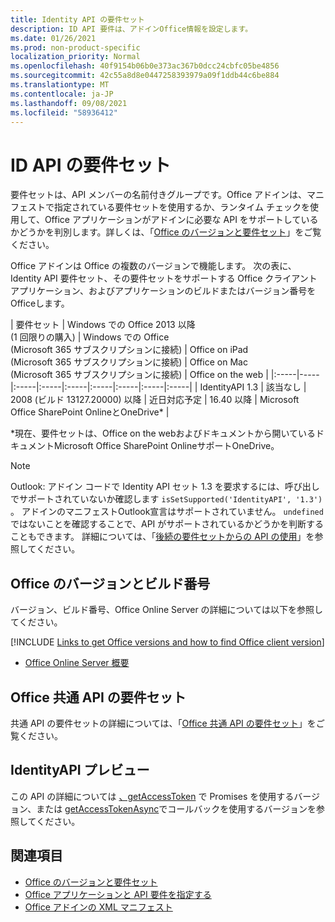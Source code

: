 ```yaml
---
title: Identity API の要件セット
description: ID API 要件は、アドインOffice情報を設定します。
ms.date: 01/26/2021
ms.prod: non-product-specific
localization_priority: Normal
ms.openlocfilehash: 40f9154b06b0e373ac367b0dcc24cbfc05be4856
ms.sourcegitcommit: 42c55a8d8e0447258393979a09f1ddb44c6be884
ms.translationtype: MT
ms.contentlocale: ja-JP
ms.lasthandoff: 09/08/2021
ms.locfileid: "58936412"
---
```

# <a name="identity-api-requirement-sets"></a>ID API の要件セット

要件セットは、API メンバーの名前付きグループです。Office アドインは、マニフェストで指定されている要件セットを使用するか、ランタイム チェックを使用して、Office アプリケーションがアドインに必要な API をサポートしているかどうかを判別します。詳しくは、「[Office のバージョンと要件セット](../../develop/office-versions-and-requirement-sets.md)」をご覧ください。

Office アドインは Office の複数のバージョンで機能します。 次の表に、Identity API 要件セット、その要件セットをサポートする Office クライアント アプリケーション、およびアプリケーションのビルドまたはバージョン番号をOfficeします。

|  要件セット  | Windows での Office 2013 以降<br>(1 回限りの購入) | Windows での Office<br>(Microsoft 365 サブスクリプションに接続) |  Office on iPad<br>(Microsoft 365 サブスクリプションに接続)  |  Office on Mac<br>(Microsoft 365 サブスクリプションに接続)  | Office on the web  |
|:-----|-----|:-----|:-----|:-----|:-----|:-----|:-----|:-----|
| IdentityAPI 1.3  | 該当なし | 2008 (ビルド 13127.20000) 以降 | 近日対応予定 | 16.40 以降 | Microsoft Office SharePoint OnlineとOneDrive\* |

\*現在、要件セットは、Office on the webおよびドキュメントから開いているドキュメントMicrosoft Office SharePoint OnlineサポートOneDrive。

> [!NOTE]
> Outlook: アドイン コードで Identity API セット 1.3 を要求するには、呼び出しでサポートされていないか確認します `isSetSupported('IdentityAPI', '1.3')` 。 アドインのマニフェストOutlook宣言はサポートされていません。 `undefined` ではないことを確認することで、API がサポートされているかどうかを判断することもできます。 詳細については、「[後続の要件セットからの API の使用](outlook-api-requirement-sets.md#using-apis-from-later-requirement-sets)」を参照してください。

## <a name="office-versions-and-build-numbers"></a>Office のバージョンとビルド番号

バージョン、ビルド番号、Office Online Server の詳細については以下を参照してください。

[!INCLUDE [Links to get Office versions and how to find Office client version](../../includes/links-get-office-versions-builds.md)]
- [Office Online Server 概要](/officeonlineserver/office-online-server-overview)

## <a name="office-common-api-requirement-sets"></a>Office 共通 API の要件セット

共通 API の要件セットの詳細については、「[Office 共通 API の要件セット](office-add-in-requirement-sets.md)」をご覧ください。

## <a name="identityapi-preview"></a>IdentityAPI プレビュー

この API の詳細については [、getAccessToken](/javascript/api/office-runtime/officeruntime.auth#getaccesstoken-options-) で Promises を使用するバージョン、または [getAccessTokenAsync](/javascript/api/office/office.auth#getAccessTokenAsync_options__callback_)でコールバックを使用するバージョンを参照してください。

## <a name="see-also"></a>関連項目

- [Office のバージョンと要件セット](../../develop/office-versions-and-requirement-sets.md)
- [Office アプリケーションと API 要件を指定する](../../develop/specify-office-hosts-and-api-requirements.md)
- [Office アドインの XML マニフェスト](../../develop/add-in-manifests.md)
